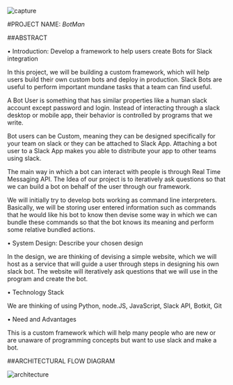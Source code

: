 ![capture](https://cloud.githubusercontent.com/assets/15001254/19718999/d3c39948-9b1c-11e6-9241-b902892ee48e.JPG)

#PROJECT NAME: _BotMan_

##ABSTRACT

•	Introduction: Develop  a framework to help users create Bots for Slack integration

In this project, we will be building a custom framework, which will help users build their own custom bots and deploy in production. Slack Bots are useful to perform important mundane tasks that a team can find useful.

A Bot User is something that has similar properties like a human slack account except password and login. Instead of interacting through a slack desktop or mobile app, their behavior is controlled by programs that we write.

Bot users can be Custom, meaning they can be designed specifically for your team on slack or they can be attached to Slack App. Attaching a bot user to a Slack App makes you able to distribute your app to other teams using slack.

The main way in which a bot can interact with people is through Real Time Messaging API. The Idea of our project is to iteratively ask questions so that we can build a bot on behalf of the user through our framework.

We will initially try to develop bots working as command line interpreters. Basically, we will be storing user entered information such as commands that he would like his bot to know then devise some way in which we can bundle these commands so that the bot knows its meaning and perform some relative bundled actions.

•	System Design: Describe your chosen design

In the design, we are thinking of devising a simple website, which we will host as a service that will guide a user through steps in designing his own slack bot.
The website will iteratively ask questions that we will use in the program and create the bot.

•	Technology Stack

We are thinking of using Python, node.JS, JavaScript, Slack API, Botkit, Git

•	Need and Advantages

This is a custom framework which will help many people who are new or are unaware of programming concepts but want to use slack and make a bot.

##ARCHITECTURAL FLOW DIAGRAM

![architecture](https://cloud.githubusercontent.com/assets/17586634/19717520/d1afab12-9b15-11e6-8fdf-8a433c499bba.PNG)
